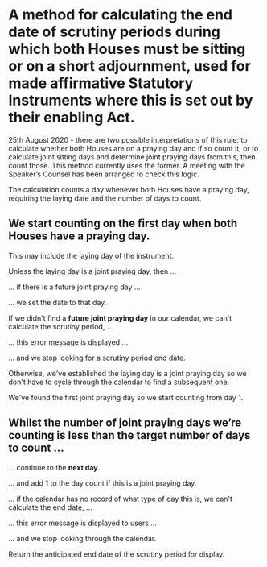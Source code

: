 # A method for calculating the end date of scrutiny periods during which **both** Houses must be sitting or on a short adjournment, used for made affirmative Statutory Instruments where this is set out by their enabling Act.

25th August 2020 - there are two possible interpretations of this rule: to calculate whether both Houses are on a praying day and if so count it; or to calculate joint sitting days and determine joint praying days from this, then count those. This method currently uses the former. A meeting with the Speaker’s Counsel has been arranged to check this logic.

The calculation counts a day whenever both Houses have a praying day, requiring the laying date and the number of days to count.

## We start counting on the **first day when both Houses have a praying day**.

This may include the laying day of the instrument.

Unless the laying day is a joint praying day, then ...

... if there is a future joint praying day ...

... we set the date to that day.

If we didn't find a **future joint praying day** in our calendar, we can't calculate the scrutiny period, ...

... this error message is displayed ...

... and we stop looking for a scrutiny period end date.

Otherwise, we've established the laying day is a joint praying day so we don't have to cycle through the calendar to find a subsequent one.

We've found the first joint praying day so we start counting from day 1.

## Whilst the number of joint praying days we’re counting is less than the target number of days to count ...

... continue to the **next day**.

... and add 1 to the day count if this is a joint praying day.

... if the calendar has no record of what type of day this is, we can't calculate the end date, ...

... this error message is displayed to users ...

... and we stop looking through the calendar.

Return the anticipated end date of the scrutiny period for display.

